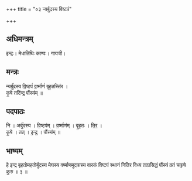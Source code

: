 +++
title = "०३ न्यर्बुदस्य विष्टपं"

+++
## अधिमन्त्रम्
इन्द्रः। मेधातिथिः काण्वः। गायत्री।

## मन्त्रः
न्यर्बु॑दस्य वि॒ष्टपं॑ व॒र्ष्माणं॑ बृह॒तस्ति॑र ।  
कृ॒षे तदि॑न्द्र॒ पौंस्य॑म् ॥

## पदपाठः
नि । अर्बु॑दस्य । वि॒ष्टप॑म् । व॒र्ष्माण॑म् । बृ॒ह॒तः । ति॒र॒ ।  
कृ॒षे । तत् । इ॒न्द्र॒ । पौंस्य॑म् ॥

## भाष्यम्
हे इन्द्र बृहतोमहतोर्बुदस्य मेघस्य वर्ष्माणमुदकस्य वारकं विष्टपं स्थानं नितिर विध्य तत्प्रसिद्धं पौंस्यं व्रतं चकृषे कुरु ॥ ३ ॥